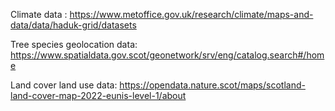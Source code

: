 Climate data : https://www.metoffice.gov.uk/research/climate/maps-and-data/data/haduk-grid/datasets

Tree species geolocation data: https://www.spatialdata.gov.scot/geonetwork/srv/eng/catalog.search#/home

Land cover land use data: https://opendata.nature.scot/maps/scotland-land-cover-map-2022-eunis-level-1/about
